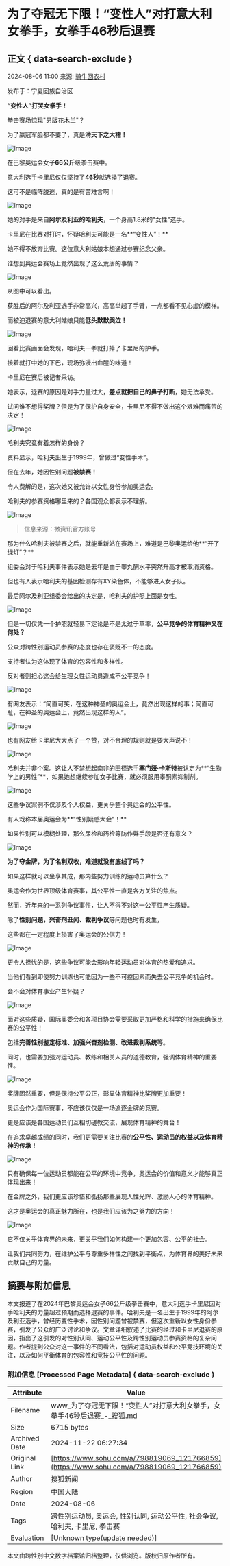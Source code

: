 # 为了夺冠无下限！“变性人”对打意大利女拳手，女拳手46秒后退赛

## 正文 { data-search-exclude }


2024-08-06 11:00 来源: [骑牛回农村](https://www.sohu.com/a/798819069_121766859?spm=smpc.content-abroad.content.1.1732256811231bac3iLl)

发布于：宁夏回族自治区

**“变性人”打哭女拳手！**

拳击赛场惊现"男版花木兰"？

为了赢冠军脸都不要了，真是**滑天下之大稽！**

![Image](https://q1.itc.cn/images01/20240806/0186fa99891c410fa22f8cbb272ba3b4.jpeg)

在巴黎奥运会女子**66公斤**级拳击赛中。

意大利选手卡里尼仅仅坚持了**46秒**就选择了退赛。

这可不是临阵脱逃，真的是有苦难言啊！

![Image](https://q1.itc.cn/images01/20240806/054769ff2f6d4dc8b27f1c7a1f07609b.jpeg)

她的对手是来自**阿尔及利亚的哈利夫**，一个身高1.8米的"女性"选手。

卡里尼在比赛对打时，怀疑哈利夫可能是一名**“变性人”！**

她不得不放弃比赛。这位意大利姑娘本想通过参赛纪念父亲。

谁想到奥运会赛场上竟然出现了这么荒唐的事情？

![Image](https://q1.itc.cn/images01/20240806/420cfb5dadcc4b03b1e865338ceca9ad.jpeg)

从图中可以看出。

获胜后的阿尔及利亚选手非常高兴，高高举起了手臂，一点都看不见心虚的模样。

而被迫退赛的意大利姑娘只能**低头默默哭泣！**

![Image](https://q8.itc.cn/images01/20240806/43039a679e074dafa5bc989fdeb36fbe.jpeg)

回看比赛画面会发现，哈利夫一拳就打掉了卡里尼的护手。

接着就打中她的下巴，现场弥漫出血腥的味道！

卡里尼在赛后被记者采访。

她表示，退赛的原因是对手力量过大，**差点就把自己的鼻子打断**，她无法承受。

试问谁不想得奖牌？但是为了保护自身安全，卡里尼不得不做出这个艰难而痛苦的决定！

![Image](https://q1.itc.cn/images01/20240806/11a9244e741f4984a86f0fd4baf9bba3.jpeg)

哈利夫究竟有着怎样的身份？

资料显示，哈利夫出生于1999年，曾做过“变性手术”。

但在去年，她因性别问题**被禁赛！**

令人费解的是，这次她又被允许以女性身份参加奥运会。

哈利夫的参赛资格哪里来的？各国观众都表示不理解。

![Image](https://q1.itc.cn/images01/20240806/0f19a7a2c7e942a5a1c8d0225a02474f.jpeg)

> 信息来源：微资讯官方账号

那为什么哈利夫被禁赛之后，就能重新站在赛场上，难道是巴黎奥运给他**“开了绿灯”？**

组委会对于哈利夫事件表示她是去年是由于睾丸酮水平突然升高才被取消资格。

但也有人表示哈利夫的基因检测存有XY染色体，不能够进入女子队。

最后阿尔及利亚组委会给出的决定是，哈利夫的护照上面是女性。

![Image](https://q1.itc.cn/images01/20240806/7c68ed8e3f2645bf968a532a818f7aec.jpeg)

但是一切仅凭一个护照就轻易下定论是不是太过于草率，**公平竞争的体育精神又在何处？**

公众对跨性别运动员参赛的态度也存在褒贬不一的态度。

支持者认为这体现了体育的包容性和多样性。

反对者则担心这会给生理女性运动员造成不公平竞争！

![Image](https://q7.itc.cn/images01/20240806/5fdd8035fa364362904561f1f865117b.jpeg)

有网友表示：“简直可笑，在这种神圣的奥运会上，竟然出现这样的事；简直可耻，在神圣的奥运会上，竟然出现这样的人”。

![Image](https://q5.itc.cn/images01/20240806/8a26ac9d22d74f10855983c2b88bf40c.jpeg)

也有网友给卡里尼大大点了一个赞，对不合理的规则就是要大声说不！

![Image](https://q8.itc.cn/images01/20240806/fcea4753dd8e40828cb3a75484a67380.jpeg)

哈利夫并非个案。这让人不禁想起南非的田径选手**塞门娅·卡斯特**被认定为**“生物学上的男性”**，如果她想继续参加女子比赛，就必须服用睾酮素抑制剂。

![Image](https://q8.itc.cn/images01/20240806/972d670188d94129bde78e726c1548c5.jpeg)

这些争议案例不仅涉及个人权益，更关乎整个奥运会的公平性。

有人戏称本届奥运会为**"性别疑惑大会"！**

如果性别可以模糊处理，那么尿检和药检等防作弊手段是否还有意义？

![Image](https://q1.itc.cn/images01/20240806/6460a52bee1f4ab498db2ccd8330d26f.jpeg)

**为了夺金牌，为了名利双收，难道就没有底线了吗？**

如果这样就可以坐享其成，那内些努力训练的运动员算什么？

奥运会作为世界顶级体育赛事，其公平性一直是各方关注的焦点。

然而，近年来的一系列争议事件，让人不得不对这一公平性产生质疑。

除了**性别问题，兴奋剂丑闻、裁判争议**等问题也时有发生，

这些都在一定程度上损害了奥运会的公信力！

![Image](https://q3.itc.cn/images01/20240806/b0040195b2f648f7ae0ca0ad8068dbe4.jpeg)

更令人担忧的是，这些争议可能会影响年轻运动员对体育的热爱和追求。

当他们看到即使努力训练也可能因为一些不可控因素而失去公平竞争的机会时。

会不会对体育事业产生怀疑？

![Image](https://q3.itc.cn/images01/20240806/b9e3e7a520184ed2a2bd15d4f747c66d.jpeg)

面对这些质疑，国际奥委会和各项目协会需要采取更加严格和科学的措施来确保比赛的公平性！

包括**完善性别鉴定标准、加强兴奋剂检测、改进裁判系统**等。

同时，也需要加强对运动员、教练和相关人员的道德教育，强调体育精神的重要性。

![Image](https://q3.itc.cn/images01/20240806/4fdf387e632f4ed6bcea7b72cee389e6.jpeg)

奖牌固然重要，但是保持公平公正，彰显体育精神比奖牌更加重要！

奥运会作为国际赛事，不应该仅仅是一场追逐金牌的竞赛。

更是应该是各国运动员们互相切磋教交流，展现体育精神的舞台！

在追求卓越成绩的同时，我们更需要关注比赛的**公平性、运动员的权益以及体育精神的传承！**

![Image](https://q0.itc.cn/images01/20240806/dea9061a61da4d538964ad2ee5f96db0.jpeg)

只有确保每一位运动员都能在公平的环境中竞争，奥运会的价值和意义才能够真正体现出来！

在金牌之外，我们更应该珍惜和弘扬那些展现人性光辉、激励人心的体育精神。

这才是奥运会的真正魅力所在，也是我们应该为之努力的方向！

![Image](https://q9.itc.cn/images01/20240806/0dc251222f58415183aefaa4356fdcef.jpeg)

它不仅关乎体育界的未来，更关乎我们如何构建一个更加包容、公平的社会。

让我们共同努力，在维护公平与尊重多样性之间找到平衡点，为体育界的美好未来贡献自己的力量。

## 摘要与附加信息

<!-- tcd_abstract -->
本文报道了在2024年巴黎奥运会女子66公斤级拳击赛中，意大利选手卡里尼因对手哈利夫的力量超过预期而选择退赛的事件。哈利夫是一名出生于1999年的阿尔及利亚选手，曾经历变性手术，因性别问题曾被禁赛，但这次重新以女性身份参赛，引发了公众的广泛讨论和争议。文章详细叙述了比赛的经过和卡里尼退赛的原因，指出了这引发的对性别认同、运动公平性及跨性别运动员参赛资格的复杂问题。作者提到公众对这一事件的不同看法，包括对运动员权益和公平竞技环境的关注，以及如何平衡体育的包容性和竞技公平性的问题。
<!-- tcd_abstract_end -->

### 附加信息 [Processed Page Metadata] { data-search-exclude }

| Attribute       | Value                                  |
|-----------------|----------------------------------------|
| Filename        | www_为了夺冠无下限！“变性人”对打意大利女拳手，女拳手46秒后退赛_-_搜狐.md                             |
| Size            | 6715 bytes                           |
| Archived Date   | 2024-11-22 06:27:34                             |
| Original Link   | [https://www.sohu.com/a/798819069_121766859](https://www.sohu.com/a/798819069_121766859)                       |
| Author          | 搜狐新闻                               |
| Region          | 中国大陆                               |
| Date            | 2024-08-06                                 |
| Tags            | 跨性别运动员, 奥运会, 性别认同, 运动公平性, 社会争议, 哈利夫, 卡里尼, 拳击赛                                 |
| Evaluation            | [Unknown type(update needed)]                                 |
<!-- tcd_table_end -->

本文由跨性别中文数字档案馆归档整理，仅供浏览。版权归原作者所有。
